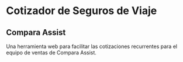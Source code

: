# Cotizador de Seguros de Viaje 
## Compara Assist 

Una herramienta web para facilitar las cotizaciones recurrentes para el equipo de ventas de Compara Assist. 

